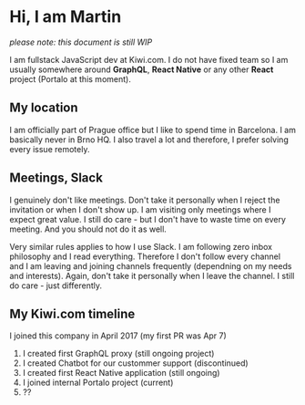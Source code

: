 # Hi, I am Martin

_please note: this document is still WIP_

I am fullstack JavaScript dev at Kiwi.com. I do not have fixed team so I am usually somewhere around **GraphQL**, **React Native** or any other **React** project (Portalo at this moment).

## My location

I am officially part of Prague office but I like to spend time in Barcelona. I am basically never in Brno HQ. I also travel a lot and therefore, I prefer solving every issue remotely.

## Meetings, Slack

I genuinely don't like meetings. Don't take it personally when I reject the invitation or when I don't show up. I am visiting only meetings where I expect great value. I still do care - but I don't have to waste time on every meeting. And you should not do it as well.

Very similar rules applies to how I use Slack. I am following zero inbox philosophy and I read everything. Therefore I don't follow every channel and I am leaving and joining channels frequently (dependning on my needs and interests). Again, don't take it personally when I leave the channel. I still do care - just differently.

## My Kiwi.com timeline

I joined this company in April 2017 (my first PR was Apr 7)

1. I created first GraphQL proxy (still ongoing project)
2. I created Chatbot for our custommer support (discontinued)
3. I created first React Native application (still ongoing)
4. I joined internal Portalo project (current)
5. ??
